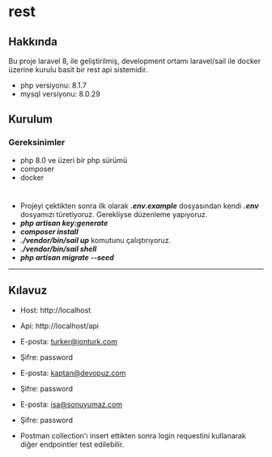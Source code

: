 # rest

## Hakkında

Bu proje laravel 8, ile geliştirilmiş, development ortamı laravel/sail ile docker üzerine kurulu basit bir rest api sistemidir.

* php versiyonu: 8.1.7
* mysql versiyonu: 8.0.29

## Kurulum
### Gereksinimler
* php 8.0 ve üzeri bir php sürümü
* composer
* docker

#
* Projeyi çektikten sonra ilk olarak ***.env.example*** dosyasından kendi ***.env*** dosyamızı türetiyoruz. Gerekliyse düzenleme yapıyoruz.
* ***php artisan key:generate***
* ***composer install***
* ***./vendor/bin/sail up*** komutunu çalıştırıyoruz.
* ***./vendor/bin/sail shell***
* ***php artisan migrate --seed***

***
## Kılavuz
* Host: http://localhost
* Api: http://localhost/api

* E-posta: turker@jonturk.com
* Şifre: password

* E-posta: kaptan@devopuz.com
* Şifre: password

* E-posta: isa@sonuyumaz.com
* Şifre: password

* Postman collection'ı insert ettikten sonra login requestini kullanarak diğer endpointler test edilebilir.
